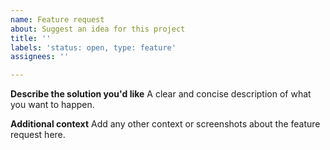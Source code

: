 ```yaml
---
name: Feature request
about: Suggest an idea for this project
title: ''
labels: 'status: open, type: feature'
assignees: ''

---
```


**Describe the solution you'd like**
A clear and concise description of what you want to happen.

**Additional context**
Add any other context or screenshots about the feature request here.
